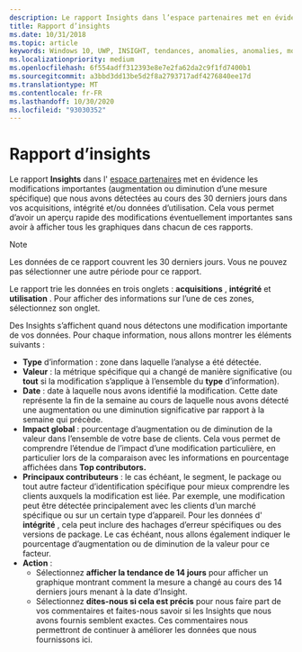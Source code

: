 ```yaml
---
description: Le rapport Insights dans l’espace partenaires met en évidence les modifications importantes apportées à vos applications.
title: Rapport d’insights
ms.date: 10/31/2018
ms.topic: article
keywords: Windows 10, UWP, INSIGHT, tendances, anomalies, anomalies, modifications de données
ms.localizationpriority: medium
ms.openlocfilehash: 6f554adff312393e8e7e2fa62da2c9f1fd7400b1
ms.sourcegitcommit: a3bbd3dd13be5d2f8a2793717adf4276840ee17d
ms.translationtype: MT
ms.contentlocale: fr-FR
ms.lasthandoff: 10/30/2020
ms.locfileid: "93030352"
---
```

# <a name="insights-report"></a>Rapport d’insights


Le rapport **Insights** dans l' [espace partenaires](https://partner.microsoft.com/dashboard) met en évidence les modifications importantes (augmentation ou diminution d’une mesure spécifique) que nous avons détectées au cours des 30 derniers jours dans vos acquisitions, intégrité et/ou données d’utilisation. Cela vous permet d’avoir un aperçu rapide des modifications éventuellement importantes sans avoir à afficher tous les graphiques dans chacun de ces rapports.

> [!NOTE]
> Les données de ce rapport couvrent les 30 derniers jours. Vous ne pouvez pas sélectionner une autre période pour ce rapport.

Le rapport trie les données en trois onglets : **acquisitions** , **intégrité** et **utilisation** . Pour afficher des informations sur l’une de ces zones, sélectionnez son onglet.

Des Insights s’affichent quand nous détectons une modification importante de vos données. Pour chaque information, nous allons montrer les éléments suivants :
- **Type** d’information : zone dans laquelle l’analyse a été détectée.
- **Valeur** : la métrique spécifique qui a changé de manière significative (ou **tout** si la modification s’applique à l’ensemble du **type** d’information).
- **Date** : date à laquelle nous avons identifié la modification. Cette date représente la fin de la semaine au cours de laquelle nous avons détecté une augmentation ou une diminution significative par rapport à la semaine qui précède.
- **Impact global** : pourcentage d’augmentation ou de diminution de la valeur dans l’ensemble de votre base de clients. Cela vous permet de comprendre l’étendue de l’impact d’une modification particulière, en particulier lors de la comparaison avec les informations en pourcentage affichées dans **Top contributors.**
- **Principaux contributeurs** : le cas échéant, le segment, le package ou tout autre facteur d’identification spécifique pour mieux comprendre les clients auxquels la modification est liée. Par exemple, une modification peut être détectée principalement avec les clients d’un marché spécifique ou sur un certain type d’appareil. Pour les données d' **intégrité** , cela peut inclure des hachages d’erreur spécifiques ou des versions de package. Le cas échéant, nous allons également indiquer le pourcentage d’augmentation ou de diminution de la valeur pour ce facteur.
- **Action** :
   - Sélectionnez **afficher la tendance de 14 jours** pour afficher un graphique montrant comment la mesure a changé au cours des 14 derniers jours menant à la date d’Insight.
   - Sélectionnez **dites-nous si cela est précis** pour nous faire part de vos commentaires et faites-nous savoir si les Insights que nous avons fournis semblent exactes. Ces commentaires nous permettront de continuer à améliorer les données que nous fournissons ici. 

